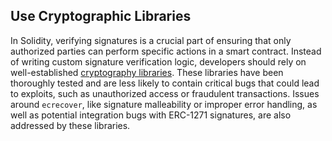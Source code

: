## Use Cryptographic Libraries

In Solidity, verifying signatures is a crucial part of ensuring that only authorized parties can perform specific actions in a smart contract. Instead of writing custom signature verification logic, developers should rely on well-established [cryptography libraries](https://github.com/OpenZeppelin/openzeppelin-contracts/tree/master/contracts/utils/cryptography).
These libraries have been thoroughly tested and are less likely to contain critical bugs that could lead to exploits, such as unauthorized access or fraudulent transactions. Issues around `ecrecover`, like signature malleability or improper error handling, as well as potential integration bugs with ERC-1271 signatures, are also addressed by these libraries.